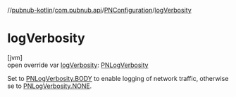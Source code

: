 //[pubnub-kotlin](../../../index.md)/[com.pubnub.api](../index.md)/[PNConfiguration](index.md)/[logVerbosity](log-verbosity.md)

# logVerbosity

[jvm]\
open override var [logVerbosity](log-verbosity.md): [PNLogVerbosity](../../../../pubnub-core/pubnub-core-api/pubnub-core-api/com.pubnub.api.enums/-p-n-log-verbosity/index.md)

Set to [PNLogVerbosity.BODY](../../../../pubnub-core/pubnub-core-api/pubnub-core-api/com.pubnub.api.enums/-p-n-log-verbosity/-b-o-d-y/index.md) to enable logging of network traffic, otherwise se to [PNLogVerbosity.NONE](../../../../pubnub-core/pubnub-core-api/pubnub-core-api/com.pubnub.api.enums/-p-n-log-verbosity/-n-o-n-e/index.md).
